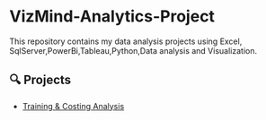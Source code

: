 # VizMind-Analytics-Project
This repository contains my data analysis projects using Excel, SqlServer,PowerBi,Tableau,Python,Data analysis and Visualization.

## 🔍 Projects

- [Training & Costing Analysis](./Training_Costing_Analysis_PBI/README.md)

